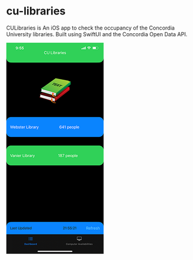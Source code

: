 # cu-libraries
CULibraries is An iOS app to check the occupancy of the Concordia University libraries. Built using SwiftUI and the Concordia Open Data API.

![CU Libraries iOS app screenshot](cu-libraries.png)
